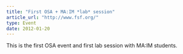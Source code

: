 ```yaml
---
title: "First OSA + MA:IM *lab* session"
article_url: "http://www.fsf.org/"
type: Event
date: 2012-01-20
---
```


This is the first OSA event and first lab session  with MA:IM students.

